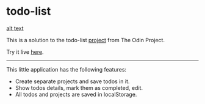 # todo-list

[alt text](https://raw.githubusercontent.com/evorition/todo-list/master/img.png "Todo list")

This is a solution to the todo-list [project](https://www.theodinproject.com/lessons/node-path-javascript-todo-list) from The Odin Project.

Try it live [here](https://evorition.github.io/todo-list/).

---

This little application has the following features:

- Create separate projects and save todos in it.
- Show todos details, mark them as completed, edit.
- All todos and projects are saved in localStorage.
